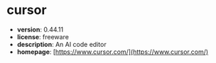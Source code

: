 # cursor

- **version**: 0.44.11
- **license**: freeware
- **description**: An AI code editor
- **homepage**: [https://www.cursor.com/](https://www.cursor.com/)

